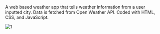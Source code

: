 A web based weather app that tells weather information from a user inputted city.
Data is fetched from Open Weather API.
Coded with HTML, CSS, and JavaScript.



![1](https://github.com/RavenCunanan/WeatherApp/assets/63638637/b9050dcd-cc4a-404e-9bf5-e58248b301aa)
